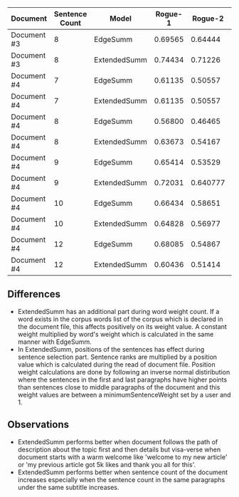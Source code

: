 |Document|Sentence Count|Model|Rogue-1|Rogue-2|Rogue-L
|--- | ---|---|---|---|---|
|Document #3|8|EdgeSumm|0.69565|0.64444|0.69565|
|Document #3|8|ExtendedSumm|0.74434|0.71226|0.74434|
|Document #4|7|EdgeSumm|0.61135|0.50557|0.61135|
|Document #4|7|ExtendedSumm|0.61135|0.50557|0.61135|
|Document #4|8|EdgeSumm|0.56800|0.46465| 0.56800|
|Document #4|8|ExtendedSumm|0.63673|0.54167| 0.63673|
|Document #4|9|EdgeSumm|0.65414|0.53529| 0.65414|
|Document #4|9|ExtendedSumm|0.72031|0.640777|0.72031|
|Document #4|10|EdgeSumm|0.66434|0.58651|0.66434|
|Document #4|10|ExtendedSumm|0.64828|0.56977|0.64828|
|Document #4|12|EdgeSumm|0.68085|0.54867|0.68085|
|Document #4|12|ExtendedSumm|0.60436|0.51414|0.60436|


<h2>Differences</h2>

<ul>
  <li>
    ExtendedSumm has an additional part during word weight count. If a word exists in the corpus words list of the corpus which is declared in the document file, this affects positively on its weight value. A constant weight multiplied by word's weight which is calculated in the same manner with EdgeSumm.
  </li>
  <li>
    In ExtendedSumm, positions of the sentences has effect during sentence selection part. Sentence ranks are multiplied by a position value which is calculated during the read of document file. Position weight calculations are done by following an inverse normal distiribution where the sentences in the first and last paragraphs have higher points than sentences close to middle paragraphs of the document and this weight values are between a minimumSentenceWeight set by a user and 1.
  </li>
</ul>

<h2>Observations</h2>

<ul>
  <li>
    ExtendedSumm performs better when document follows the path of description about the topic first and then details but visa-verse when document starts with a warm welcome like 'welcome to my new article' or 'my previous article got 5k likes and thank you all for this'.
  </li>
  <li>
    ExtendedSumm performs better when sentence count of the document increases especially when the sentence count in the same paragraphs under the same subtitle increases.
  </li>
</ul>
